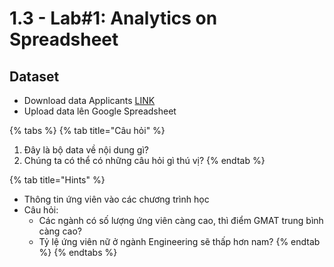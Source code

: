# 1.3 - Lab\#1: Analytics on Spreadsheet

## Dataset

* Download data Applicants [LINK](http://faculty.tuck.dartmouth.edu/business-analytics/data-files/chapter-5-data-sets/)
* Upload data lên Google Spreadsheet

{% tabs %}
{% tab title="Câu hỏi" %}
1. Đây là bộ data về nội dung gì? 
2. Chúng ta có thể có những câu hỏi gì thú vị?
{% endtab %}

{% tab title="Hints" %}
* Thông tin ứng viên vào các chương trình học
* Câu hỏi: 
  * Các ngành có số lượng ứng viên càng cao, thì điểm GMAT trung bình càng cao?
  * Tỷ lệ ứng viên nữ ở ngành Engineering sẽ thấp hơn nam?
{% endtab %}
{% endtabs %}



